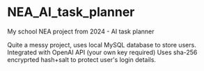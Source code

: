 # NEA_AI_task_planner
My school NEA project from 2024 - AI task planner


Quite a messy project, uses local MySQL database to store users. Integrated with OpenAI API (your own key required)
Uses sha-256 encryprted hash+salt to protect user's login details.
